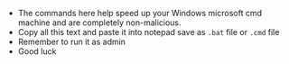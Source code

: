 - The commands here help speed up your Windows microsoft cmd machine and are completely non-malicious.
- Copy all this text and paste it into notepad
save as `.bat` file or `.cmd` file
- Remember to run it as admin
- Good luck 
